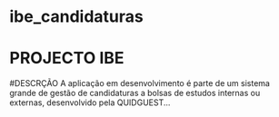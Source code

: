 # ibe_candidaturas
# PROJECTO IBE
#DESCRÇÃO
A aplicação em desenvolvimento é parte de um sistema grande de gestão de candidaturas a bolsas de estudos internas ou externas, desenvolvido pela QUIDGUEST...
